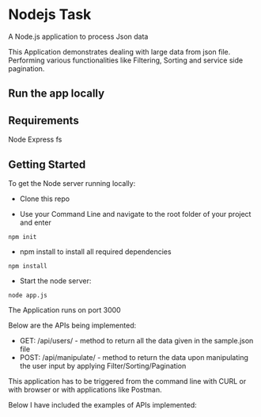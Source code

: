 # Nodejs Task
A Node.js application to process Json data

This Application demonstrates dealing with large data from json file. Performing various functionalities like Filtering, Sorting and service side pagination.

## Run the app locally

## Requirements

Node 
Express 
fs

## Getting Started

To get the Node server running locally:

* Clone this repo

* Use your Command Line and navigate to the root folder of your project and enter

```
npm init
```

* npm install to install all required dependencies

```
npm install
```
* Start the node server:

```
node app.js
```
The Application runs on port 3000

Below are the APIs being implemented:

* GET: /api/users/ - method to return all the data given in the sample.json file
* POST: /api/manipulate/ - method to return the data upon manipulating the user input by applying Filter/Sorting/Pagination

This application has to be triggered from the command line with CURL or with browser or with applications like Postman.

Below I have included the examples of APIs implemented:







